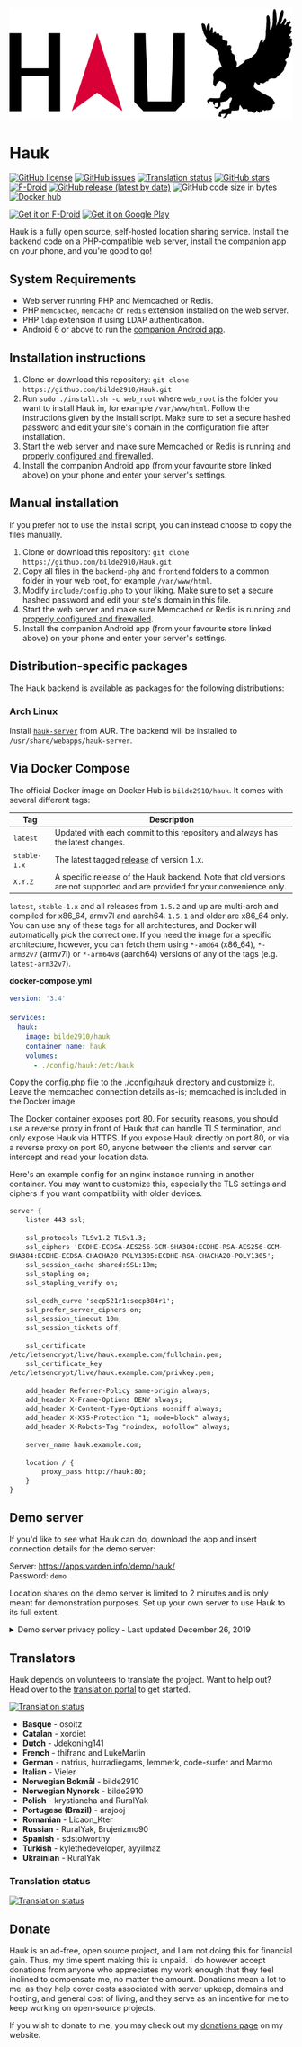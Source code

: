 ![Hauk](./frontend/assets/logo.svg "Hauk")

# Hauk

[![GitHub license](https://img.shields.io/github/license/bilde2910/Hauk)](https://github.com/bilde2910/Hauk/blob/master/LICENSE)
[![GitHub issues](https://img.shields.io/github/issues/bilde2910/Hauk)](https://github.com/bilde2910/Hauk/issues)
[![Translation status](https://traduki.varden.info/widgets/hauk/-/svg-badge.svg)](https://traduki.varden.info/engage/hauk/)
[![GitHub stars](https://img.shields.io/github/stars/bilde2910/Hauk)](https://github.com/bilde2910/Hauk/stargazers)
[![F-Droid](https://img.shields.io/f-droid/v/info.varden.hauk)](https://f-droid.org/packages/info.varden.hauk/)
[![GitHub release (latest by date)](https://img.shields.io/github/v/release/bilde2910/Hauk)](https://github.com/bilde2910/Hauk/releases)
![GitHub code size in bytes](https://img.shields.io/github/languages/code-size/bilde2910/Hauk)
[![Docker hub](https://img.shields.io/docker/pulls/bilde2910/hauk.svg)](https://hub.docker.com/r/bilde2910/hauk)

[<img src="https://fdroid.gitlab.io/artwork/badge/get-it-on.png"
    alt="Get it on F-Droid"
    height="80">](https://f-droid.org/packages/info.varden.hauk)
[<img src="https://play.google.com/intl/en_us/badges/static/images/badges/en_badge_web_generic.png"
    alt="Get it on Google Play"
    height="80">](https://play.google.com/store/apps/details?id=info.varden.hauk)

Hauk is a fully open source, self-hosted location sharing service. Install the
backend code on a PHP-compatible web server, install the companion app on your
phone, and you're good to go!

## System Requirements

- Web server running PHP and Memcached or Redis.
- PHP `memcached`, `memcache` or `redis` extension installed on the web server.
- PHP `ldap` extension if using LDAP authentication.
- Android 6 or above to run the [companion Android app](https://f-droid.org/packages/info.varden.hauk/).

## Installation instructions

1. Clone or download this repository:  `git clone https://github.com/bilde2910/Hauk.git`
2. Run `sudo ./install.sh -c web_root` where `web_root` is the folder you want
   to install Hauk in, for example `/var/www/html`. Follow the instructions
   given by the install script. Make sure to set a secure hashed password and
   edit your site's domain in the configuration file after installation.
3. Start the web server and make sure Memcached or Redis is running and
   [properly configured and firewalled](https://github.com/bilde2910/Hauk/wiki/FAQ#how-do-i-securely-configure-memcachedredis).
4. Install the companion Android app (from your favourite store linked above)
   on your phone and enter your server's settings.

## Manual installation

If you prefer not to use the install script, you can instead choose to copy the
files manually.

1. Clone or download this repository: `git clone https://github.com/bilde2910/Hauk.git`
2. Copy all files in the `backend-php` and `frontend` folders to a common folder
   in your web root, for example `/var/www/html`.
3. Modify `include/config.php` to your liking. Make sure to set a secure hashed
   password and edit your site's domain in this file.
4. Start the web server and make sure Memcached or Redis is running and
   [properly configured and firewalled](https://github.com/bilde2910/Hauk/wiki/FAQ#how-do-i-securely-configure-memcachedredis).
5. Install the companion Android app (from your favourite store linked above)
   on your phone and enter your server's settings.

## Distribution-specific packages

The Hauk backend is available as packages for the following distributions:

### Arch Linux

Install [`hauk-server`](https://aur.archlinux.org/packages/hauk-server/) from
AUR. The backend will be installed to `/usr/share/webapps/hauk-server`.

## Via Docker Compose

The official Docker image on Docker Hub is `bilde2910/hauk`. It comes with several different tags:

| Tag | Description |
| --- | ----------- |
| `latest` | Updated with each commit to this repository and always has the latest changes. |
| `stable-1.x` | The latest tagged [release](https://github.com/bilde2910/Hauk/releases) of version 1.x. |
| `X.Y.Z` | A specific release of the Hauk backend. Note that old versions are not supported and are provided for your convenience only. |

`latest`, `stable-1.x` and all releases from `1.5.2` and up are multi-arch and compiled for x86_64, armv7l and aarch64. `1.5.1` and older are x86_64 only. You can use any of these tags for all architectures, and Docker will automatically pick the correct one. If you need the image for a specific architecture, however, you can fetch them using `*-amd64` (x86_64), `*-arm32v7` (armv7l) or `*-arm64v8` (aarch64) versions of any of the tags (e.g. `latest-arm32v7`).

**docker-compose.yml**

```yaml
version: '3.4'

services:
  hauk:
    image: bilde2910/hauk
    container_name: hauk
    volumes:
      - ./config/hauk:/etc/hauk
```

Copy the [config.php](https://github.com/bilde2910/Hauk/blob/master/backend-php/include/config-sample.php) file to the ./config/hauk directory and customize it. Leave the memcached connection details as-is; memcached is included in the Docker image.

The Docker container exposes port 80. For security reasons, you should use a reverse proxy in front of Hauk that can handle TLS termination, and only expose Hauk via HTTPS. If you expose Hauk directly on port 80, or via a reverse proxy on port 80, anyone between the clients and server can intercept and read your location data.

Here's an example config for an nginx instance running in another container. You may want to customize this, especially the TLS settings and ciphers if you want compatibility with older devices.

```nginx
server {
    listen 443 ssl;

    ssl_protocols TLSv1.2 TLSv1.3;
    ssl_ciphers 'ECDHE-ECDSA-AES256-GCM-SHA384:ECDHE-RSA-AES256-GCM-SHA384:ECDHE-ECDSA-CHACHA20-POLY1305:ECDHE-RSA-CHACHA20-POLY1305';
    ssl_session_cache shared:SSL:10m;
    ssl_stapling on;
    ssl_stapling_verify on;

    ssl_ecdh_curve 'secp521r1:secp384r1';
    ssl_prefer_server_ciphers on;
    ssl_session_timeout 10m;
    ssl_session_tickets off;

    ssl_certificate /etc/letsencrypt/live/hauk.example.com/fullchain.pem;
    ssl_certificate_key /etc/letsencrypt/live/hauk.example.com/privkey.pem;

    add_header Referrer-Policy same-origin always;
    add_header X-Frame-Options DENY always;
    add_header X-Content-Type-Options nosniff always;
    add_header X-XSS-Protection "1; mode=block" always;
    add_header X-Robots-Tag "noindex, nofollow" always;

    server_name hauk.example.com;

    location / {
        proxy_pass http://hauk:80;
    }
}
```

## Demo server

If you'd like to see what Hauk can do, download the app and insert connection details for the demo server:

Server: https://apps.varden.info/demo/hauk/  
Password: `demo`

Location shares on the demo server is limited to 2 minutes and is only meant for demonstration purposes. Set up your own server to use Hauk to its full extent.

<details>
    <summary>Demo server privacy policy - Last updated December 26, 2019</summary>

**Last updated: December 26, 2019**

The demo server is limited by configuration to shares no longer than 2 minutes. This means that no matter what happens, the location data you send to the demo server will be deleted automatically after at most 2 minutes from session initiation. Location data is never logged to disk in any way and only stays in RAM for this time. After the session ends, the data is no longer available. It is a vanilla installation of Hauk from GitHub and the code has not been altered in any way.

The server currently uses CloudFlare for DDoS protection, hence CloudFlare can see the data in transit. You may refer to their privacy policy as well.

The HTTP daemon keeps a standard access log for 7 days. This log contains the link ID (which is useless after the 2 minute session expiration), full URLs, user agents, timestamps, and referring URL (if any). It also logs the IP addresses of the CloudFlare proxy server you connect through. It does *not* contain *your* IP address, only that of a CloudFlare data center somewhere. It's thus not possible to track individuals using it, and not possible to get any meaningful data from it. This log file is used for abuse prevention only.

The server itself is located in Norway and is thus covered under Norwegian privacy regulations.
</details>

## Translators

Hauk depends on volunteers to translate the project. Want to help out? Head over to the [translation portal](https://traduki.varden.info/engage/hauk/) to get started.

[![Translation status](https://traduki.varden.info/widgets/hauk/-/287x66-white.png)](https://traduki.varden.info/engage/hauk/)

- **Basque** - osoitz
- **Catalan** - xordiet
- **Dutch** - Jdekoning141
- **French** - thifranc and LukeMarlin
- **German** - natrius, hurradiegams, lemmerk, code-surfer and Marmo
- **Italian** - Vieler
- **Norwegian Bokmål** - bilde2910
- **Norwegian Nynorsk** - bilde2910
- **Polish** - krystiancha and RuralYak
- **Portugese (Brazil)** - arajooj
- **Romanian** - Licaon_Kter
- **Russian** - RuralYak, Brujerizmo90
- **Spanish** - sdstolworthy
- **Turkish** - kylethedeveloper, ayyilmaz
- **Ukrainian** - RuralYak

### Translation status

[![Translation status](https://traduki.varden.info/widgets/hauk/-/multi-red.svg)](https://traduki.varden.info/engage/hauk/)

## Donate

Hauk is an ad-free, open source project, and I am not doing this for financial gain. Thus, my time spent making this is unpaid. I do however accept donations from anyone who appreciates my work enough that they feel inclined to compensate me, no matter the amount. Donations mean a lot to me, as they help cover costs associated with server upkeep, domains and hosting, and general cost of living, and they serve as an incentive for me to keep working on open-source projects.

If you wish to donate to me, you may check out my [donations page](https://varden.info/donate.php) on my website.
